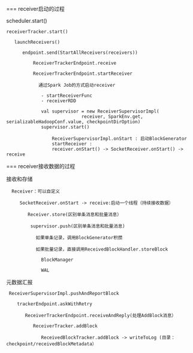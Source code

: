 ===  receiver启动的过程

  scheduler.start()

    receiverTracker.start()

       launchReceivers()

          endpoint.send(StartAllReceivers(receivers))

              ReceiverTrackerEndpoint.receive

              ReceiverTrackerEndpoint.startReceiver

                通过Spark Job的方式启动receiver

                 - startReceiverFunc
                 - receiverRDD

                 val supervisor = new ReceiverSupervisorImpl(
                                receiver, SparkEnv.get, serializableHadoopConf.value, checkpointDirOption)
                 supervisor.start()

                     ReceiverSupervisorImpl.onStart : 启动BlockGenerator
                     startReceiver :
                     receiver.onStart() -> SocketReceiver.onStart() -> receive

===  receiver接收数据的过程


  接收和存储

      Receiver：可以自定义

         SocketReceiver.onStart -> receive:启动一个线程（持续接收数据）

            Receiver.store(区别单条消息和批量消息）

             supervisor.push(区别单条消息和批量消息)

               如果单条记录，调用BlockGenerator积攒

               如果批量记录，直接调用ReceivedBlockHandler.storeBlock

                 BlockManager

                 WAL

  元数据汇报

     ReceiverSupervisorImpl.pushAndReportBlock

        trackerEndpoint.askWithRetry

           ReceiverTrackerEndpoint.receiveAndReply(处理AddBlock消息）

              ReceiverTracker.addBlock

                 ReceivedBlockTracker.addBlock -> writeToLog (目录：checkpoint/receivedBlockMetadata）






